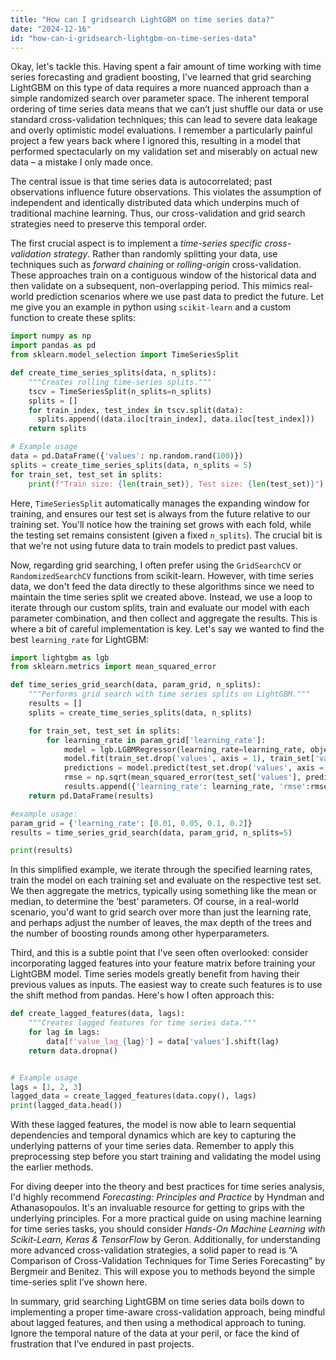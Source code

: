 ```yaml
---
title: "How can I gridsearch LightGBM on time series data?"
date: "2024-12-16"
id: "how-can-i-gridsearch-lightgbm-on-time-series-data"
---
```


Okay, let's tackle this. Having spent a fair amount of time working with time series forecasting and gradient boosting, I've learned that grid searching LightGBM on this type of data requires a more nuanced approach than a simple randomized search over parameter space. The inherent temporal ordering of time series data means that we can’t just shuffle our data or use standard cross-validation techniques; this can lead to severe data leakage and overly optimistic model evaluations. I remember a particularly painful project a few years back where I ignored this, resulting in a model that performed spectacularly on my validation set and miserably on actual new data – a mistake I only made once.

The central issue is that time series data is autocorrelated; past observations influence future observations. This violates the assumption of independent and identically distributed data which underpins much of traditional machine learning. Thus, our cross-validation and grid search strategies need to preserve this temporal order.

The first crucial aspect is to implement a *time-series specific cross-validation strategy*. Rather than randomly splitting your data, use techniques such as *forward chaining* or *rolling-origin* cross-validation. These approaches train on a contiguous window of the historical data and then validate on a subsequent, non-overlapping period. This mimics real-world prediction scenarios where we use past data to predict the future. Let me give you an example in python using `scikit-learn` and a custom function to create these splits:

```python
import numpy as np
import pandas as pd
from sklearn.model_selection import TimeSeriesSplit

def create_time_series_splits(data, n_splits):
    """Creates rolling time-series splits."""
    tscv = TimeSeriesSplit(n_splits=n_splits)
    splits = []
    for train_index, test_index in tscv.split(data):
      splits.append((data.iloc[train_index], data.iloc[test_index]))
    return splits

# Example usage
data = pd.DataFrame({'values': np.random.rand(100)})
splits = create_time_series_splits(data, n_splits = 5)
for train_set, test_set in splits:
    print(f"Train size: {len(train_set)}, Test size: {len(test_set)}")
```

Here, `TimeSeriesSplit` automatically manages the expanding window for training, and ensures our test set is always from the future relative to our training set. You'll notice how the training set grows with each fold, while the testing set remains consistent (given a fixed `n_splits`). The crucial bit is that we're not using future data to train models to predict past values.

Now, regarding grid searching, I often prefer using the `GridSearchCV` or `RandomizedSearchCV` functions from scikit-learn. However, with time series data, we don't feed the data directly to these algorithms since we need to maintain the time series split we created above. Instead, we use a loop to iterate through our custom splits, train and evaluate our model with each parameter combination, and then collect and aggregate the results. This is where a bit of careful implementation is key. Let's say we wanted to find the best `learning_rate` for LightGBM:

```python
import lightgbm as lgb
from sklearn.metrics import mean_squared_error

def time_series_grid_search(data, param_grid, n_splits):
    """Performs grid search with time series splits on LightGBM."""
    results = []
    splits = create_time_series_splits(data, n_splits)

    for train_set, test_set in splits:
        for learning_rate in param_grid['learning_rate']:
            model = lgb.LGBMRegressor(learning_rate=learning_rate, objective='regression', seed = 42)
            model.fit(train_set.drop('values', axis = 1), train_set['values'])
            predictions = model.predict(test_set.drop('values', axis = 1))
            rmse = np.sqrt(mean_squared_error(test_set['values'], predictions))
            results.append({'learning_rate': learning_rate, 'rmse':rmse})
    return pd.DataFrame(results)

#example usage:
param_grid = {'learning_rate': [0.01, 0.05, 0.1, 0.2]}
results = time_series_grid_search(data, param_grid, n_splits=5)

print(results)
```

In this simplified example, we iterate through the specified learning rates, train the model on each training set and evaluate on the respective test set.  We then aggregate the metrics, typically using something like the mean or median, to determine the ‘best’ parameters. Of course, in a real-world scenario, you'd want to grid search over more than just the learning rate, and perhaps adjust the number of leaves, the max depth of the trees and the number of boosting rounds among other hyperparameters.

Third, and this is a subtle point that I've seen often overlooked: consider incorporating lagged features into your feature matrix before training your LightGBM model. Time series models greatly benefit from having their previous values as inputs. The easiest way to create such features is to use the shift method from pandas. Here's how I often approach this:

```python
def create_lagged_features(data, lags):
    """Creates lagged features for time series data."""
    for lag in lags:
        data[f'value_lag_{lag}'] = data['values'].shift(lag)
    return data.dropna()


# Example usage
lags = [1, 2, 3]
lagged_data = create_lagged_features(data.copy(), lags)
print(lagged_data.head())
```

With these lagged features, the model is now able to learn sequential dependencies and temporal dynamics which are key to capturing the underlying patterns of your time series data. Remember to apply this preprocessing step before you start training and validating the model using the earlier methods.

For diving deeper into the theory and best practices for time series analysis, I'd highly recommend *Forecasting: Principles and Practice* by Hyndman and Athanasopoulos. It's an invaluable resource for getting to grips with the underlying principles. For a more practical guide on using machine learning for time series tasks, you should consider *Hands-On Machine Learning with Scikit-Learn, Keras & TensorFlow* by Geron. Additionally, for understanding more advanced cross-validation strategies, a solid paper to read is “A Comparison of Cross-Validation Techniques for Time Series Forecasting” by Bergmeir and Benítez. This will expose you to methods beyond the simple time-series split I’ve shown here.

In summary, grid searching LightGBM on time series data boils down to implementing a proper time-aware cross-validation approach, being mindful about lagged features, and then using a methodical approach to tuning. Ignore the temporal nature of the data at your peril, or face the kind of frustration that I’ve endured in past projects.
